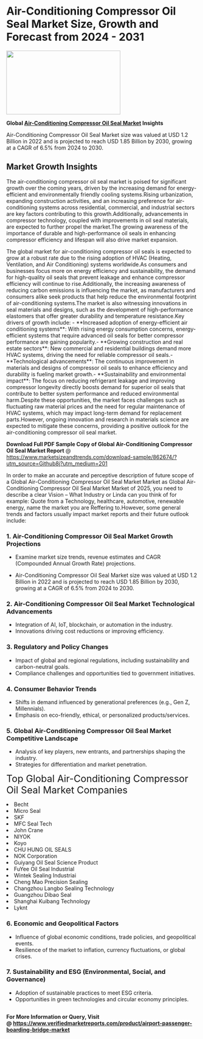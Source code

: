 <H1>Air-Conditioning Compressor Oil Seal Market Size, Growth and Forecast from 2024 - 2031</H1><img class="aligncenter size-medium wp-image-584254" src="https://thirdeyenews.in/wp-content/uploads/2024/09/Global-Market-Research-300x168.jpeg" alt="" width="300" height="168" /><p><strong>Global&nbsp;<a href="https://www.marketsizeandtrends.com/download-sample/862674/?utm_source=Github8j?utm_medium=201">Air-Conditioning Compressor Oil Seal Market</a> Insights</strong></p><p>Air-Conditioning Compressor Oil Seal Market size was valued at USD 1.2 Billion in 2022 and is projected to reach USD 1.85 Billion by 2030, growing at a CAGR of 6.5% from 2024 to 2030.</p><p><h2>Market Growth Insights</h2> <p>The air-conditioning compressor oil seal market is poised for significant growth over the coming years, driven by the increasing demand for energy-efficient and environmentally friendly cooling systems.Rising urbanization, expanding construction activities, and an increasing preference for air-conditioning systems across residential, commercial, and industrial sectors are key factors contributing to this growth.Additionally, advancements in compressor technology, coupled with improvements in oil seal materials, are expected to further propel the market.The growing awareness of the importance of durable and high-performance oil seals in enhancing compressor efficiency and lifespan will also drive market expansion.</p> <p>The global market for air-conditioning compressor oil seals is expected to grow at a robust rate due to the rising adoption of HVAC (Heating, Ventilation, and Air Conditioning) systems worldwide.As consumers and businesses focus more on energy efficiency and sustainability, the demand for high-quality oil seals that prevent leakage and enhance compressor efficiency will continue to rise.Additionally, the increasing awareness of reducing carbon emissions is influencing the market, as manufacturers and consumers alike seek products that help reduce the environmental footprint of air-conditioning systems.The market is also witnessing innovations in seal materials and designs, such as the development of high-performance elastomers that offer greater durability and temperature resistance.Key drivers of growth include: - **Increased adoption of energy-efficient air conditioning systems**: With rising energy consumption concerns, energy-efficient systems that require advanced oil seals for better compressor performance are gaining popularity.- **Growing construction and real estate sectors**: New commercial and residential buildings demand more HVAC systems, driving the need for reliable compressor oil seals.- **Technological advancements**: The continuous improvement in materials and designs of compressor oil seals to enhance efficiency and durability is fueling market growth.- **Sustainability and environmental impact**: The focus on reducing refrigerant leakage and improving compressor longevity directly boosts demand for superior oil seals that contribute to better system performance and reduced environmental harm.Despite these opportunities, the market faces challenges such as fluctuating raw material prices and the need for regular maintenance of HVAC systems, which may impact long-term demand for replacement parts.However, ongoing innovation and research in materials science are expected to mitigate these concerns, providing a positive outlook for the air-conditioning compressor oil seal market.<p><span class=""><strong>Download Full PDF Sample Copy of Global Air-Conditioning Compressor Oil Seal Market Report</strong> @ <a href="https://www.marketsizeandtrends.com/download-sample/862674/?utm_source=Github8j?utm_medium=201" target="_blank">https://www.marketsizeandtrends.com/download-sample/862674/?utm_source=Github8j?utm_medium=201</a></span></p><p>In order to make an accurate and perceptive description of future scope of a Global&nbsp;Air-Conditioning Compressor Oil Seal Market Market as Global&nbsp;Air-Conditioning Compressor Oil Seal Market Market of 2025, you need to describe a clear Vision &ndash; What Industry or Linda can you think of for example: Quote from a Technology, healthcare, automotive, renewable energy, name the market you are Reffering to.However, some general trends and factors usually impact market reports and their future outlook include:</p><h3>1.&nbsp;<strong>Air-Conditioning Compressor Oil Seal Market Growth Projections</strong></h3><ul><li>Examine market size trends, revenue estimates and CAGR (Compounded Annual Growth Rate) projections.</li><li><p>Air-Conditioning Compressor Oil Seal Market size was valued at USD 1.2 Billion in 2022 and is projected to reach USD 1.85 Billion by 2030, growing at a CAGR of 6.5% from 2024 to 2030.</p></li></ul><h3>2.&nbsp;<strong>Air-Conditioning Compressor Oil Seal Market Technological Advancements</strong></h3><ul><li>Integration of AI, IoT, blockchain, or automation in the industry.</li><li>Innovations driving cost reductions or improving efficiency.</li></ul><h3>3.&nbsp;<strong>Regulatory and Policy Changes</strong></h3><ul><li>Impact of global and regional regulations, including sustainability and carbon-neutral goals.</li><li>Compliance challenges and opportunities tied to government initiatives.</li></ul><h3>4.&nbsp;<strong>Consumer Behavior Trends</strong></h3><ul><li>Shifts in demand influenced by generational preferences (e.g., Gen Z, Millennials).</li><li>Emphasis on eco-friendly, ethical, or personalized products/services.</li></ul><h3>5.&nbsp;<strong>Global Air-Conditioning Compressor Oil Seal Market Competitive Landscape</strong></h3><ul><li>Analysis of key players, new entrants, and partnerships shaping the industry.</li><li>Strategies for differentiation and market penetration.</li></ul><p data-pm-slice="1 1 []"><span style="color: inherit; font-family: inherit; font-size: 25px;">Top Global Air-Conditioning Compressor Oil Seal Market Companies</span></p><div class="" data-test-id=""><p><li>Becht</li><li> Micro Seal</li><li> SKF</li><li> MFC Seal Tech</li><li> John Crane</li><li> NIYOK</li><li> Koyo</li><li> CHU HUNG OIL SEALS</li><li> NOK Corporation</li><li> Guiyang Oil Seal Science Product</li><li> FuYee Oil Seal Industrial</li><li> Wintek Sealing Industriai</li><li> Cheng Mao Precision Sealing</li><li> Changzhou Langbo Sealing Technology</li><li> Guangzhou Dibao Seal</li><li> Shanghai Kuibang Technology</li><li> Lyknt</li></p></div><h3>6.&nbsp;<strong>Economic and Geopolitical Factors</strong></h3><ul><li>Influence of global economic conditions, trade policies, and geopolitical events.</li><li>Resilience of the market to inflation, currency fluctuations, or global crises.</li></ul><h3>7.&nbsp;<strong>Sustainability and ESG (Environmental, Social, and Governance)</strong></h3><ul><li>Adoption of sustainable practices to meet ESG criteria.</li><li>Opportunities in green technologies and circular economy principles.</li></ul><h2><strong style="font-size: 14px;">For More Information or Query, Visit @&nbsp;</strong><a style="background-color: #ffffff; font-size: 14px;" href="https://www.marketsizeandtrends.com/report/air-conditioning-compressor-oil-seal-market/" target="_blank">https://www.verifiedmarketreports.com/product/airport-passenger-boarding-bridge-market</a></h2>